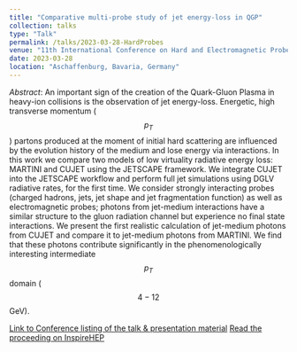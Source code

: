 ```yaml
---
title: "Comparative multi-probe study of jet energy-loss in QGP"
collection: talks
type: "Talk"
permalink: /talks/2023-03-28-HardProbes
venue: "11th International Conference on Hard and Electromagnetic Probes of High-Energy Nuclear Collisions"
date: 2023-03-28
location: "Aschaffenburg, Bavaria, Germany"
---
```


_Abstract_: An important sign of the creation of the Quark-Gluon Plasma in heavy-ion collisions is the observation of jet energy-loss. Energetic, high transverse momentum ($$p_T$$) partons produced at the moment of initial hard scattering are influenced by the evolution history of the medium and lose energy via interactions. In this work we compare two models of low virtuality radiative energy loss: MARTINI and CUJET using the JETSCAPE framework. We integrate CUJET into the JETSCAPE workflow and perform full jet simulations using DGLV radiative rates, for the first time. We consider strongly interacting probes (charged hadrons, jets, jet shape and jet fragmentation function) as well as electromagnetic probes; photons from jet-medium interactions have a similar structure to the gluon radiation channel but experience no final state interactions. We present the first realistic calculation of jet-medium photons from CUJET and compare it to jet-medium photons from MARTINI. We find that these photons contribute significantly in the phenomenologically interesting intermediate $$p_T$$ domain ($$4-12$$ GeV).

[Link to Conference listing of the talk & presentation material](https://indico.uni-muenster.de/event/1409/contributions/2116/)
[Read the proceeding on InspireHEP](https://inspirehep.net/literature/2677602)
